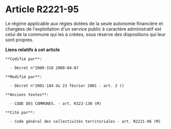 # Article R2221-95

Le régime applicable aux régies dotées de la seule autonomie financière et chargées de l'exploitation d'un service public à
caractère administratif est celui de la commune qui les a créées, sous réserve des dispositions qui leur sont propres.

**Liens relatifs à cet article**

	**Codifié par**:

	  - Décret n°2000-318 2000-04-07

	**Modifié par**:

	  - Décret n°2001-184 du 23 février 2001 - art. 2 ()

	**Anciens textes**:

	  - CODE DES COMMUNES. - art. R323-130 (M)

	**Cité par**:

	  - Code général des collectivités territoriales - art. R2221-96 (M)
